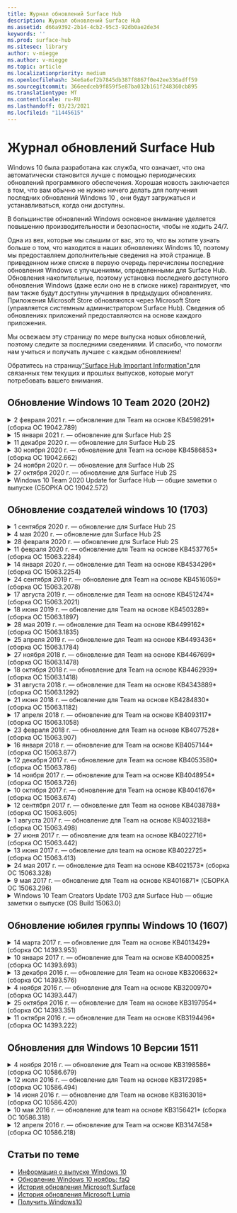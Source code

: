 ```yaml
---
title: Журнал обновлений Surface Hub
description: Журнал обновлений Surface Hub
ms.assetid: d66a9392-2b14-4cb2-95c3-92db0ae2de34
keywords: ''
ms.prod: surface-hub
ms.sitesec: library
author: v-miegge
ms.author: v-miegge
ms.topic: article
ms.localizationpriority: medium
ms.openlocfilehash: 34e6a6ef2b7845db387f8867f0e42ee336adff59
ms.sourcegitcommit: 366eedceb9f859f5e87ba032b161f248360cb895
ms.translationtype: MT
ms.contentlocale: ru-RU
ms.lasthandoff: 03/23/2021
ms.locfileid: "11445615"
---
```

# <a name="surface-hub-update-history"></a>Журнал обновлений Surface Hub

Windows 10 была разработана как служба, что означает, что она автоматически становится лучше с помощью периодических обновлений программного обеспечения. Хорошая новость заключается в том, что вам обычно не нужно ничего делать для получения последних обновлений Windows 10 , они будут загружаться и устанавливаться, когда они доступны.

В большинстве обновлений Windows основное внимание уделяется повышению производительности и безопасности, чтобы не ходить 24/7.

Одна из вех, которые мы слышим от вас, это то, что вы хотите узнать больше о том, что находится в наших обновлениях Windows 10, поэтому мы предоставляем дополнительные сведения на этой странице. В приведенном ниже списке в первую очередь перечислены последние обновления Windows с улучшениями, определенными для Surface Hub. Обновления накопительные, поэтому установка последнего доступного обновления Windows (даже если оно не в списке ниже) гарантирует, что вам также будут доступны улучшения в предыдущих обновлениях. Приложения Microsoft Store обновляются через Microsoft Store (управляется системным администратором Surface Hub). Сведения об обновлениях приложений предоставляются на основе каждого приложения.

Мы освежаем эту страницу по мере выпуска новых обновлений, поэтому следите за последними сведениями. И спасибо, что помогли нам учиться и получать лучшее с каждым обновлением!

Обратитесь на страницу["Surface Hub Important Information"](https://support.microsoft.com/products/surface-devices/surface-hub)для связанных тем текущих и прошлых выпусков, которые могут потребовать вашего внимания.

## <a name="windows-10-team-2020-update-20h2"></a>Обновление Windows 10 Team 2020 (20H2)

<details>
<summary>2 февраля 2021 г. — обновление для Team на основе KB4598291* (сборка ОС 19042.789)</summary>

Это обновление surface Hub включает улучшения качества и исправления безопасности. Основные обновления Surface Hub, которые еще не описаны в [истории обновления Windows 10,](https://support.microsoft.com/help/4581839/windows-10-update-history)включают:

* Исправление, позволяющее синхронизировать календарь с Exchange, если upN учетной записи устройства не равен SMTP.
* Добавляет администраторам возможность отключить использование современной проверки подлинности во время синхронизации календаря с Exchange.
* Гарантирует, что пользователям Surface Hub не будет предложено вводить учетные данные прокси после включения функции "Использование учетных данных учетных записей устройств".
* Устраняет проблему, из-за которой проверки обновлений Windows и Store никогда не будут завершены, если используется прокси-сервер, требующий проверки подлинности.
* Повышает надежность подключаемого приложения при прослушивающихся сценариях.

Обратитесь к руководству [по администрированию Surface Hub для](https://docs.microsoft.com/surface-hub/) включения и отключения функций и служб устройства. *[KB4598291](https://support.microsoft.com/help/4598291)
</details>

<details>
<summary>15 января 2021 г. — обновление для Surface Hub 2S</summary>

Это обновление специфичен для Surface Hub 2S и содержит описанные ниже обновления драйвера и прошивки:

* Обновление прошивки Surface SMC — 3.93.139.0
* Обновление surface UEFI — 694.3473.768.0
</details>

<details>
<summary>11 декабря 2020 г. — обновление для Surface Hub 2S</summary>

Это обновление специфичен для Surface Hub 2S и содержит описанные ниже обновления драйвера и прошивки:

* Обновление прошивки Surface SMC — 3.92.139.0
* Обновление surface UEFI — 694.3447.768.0
</details>

<details>
<summary>30 ноября 2020 г. — обновление для Team на основе KB4586853* (сборка ОС 19042.662)</summary>

Это обновление surface Hub включает улучшения качества и исправления безопасности. Основные обновления Surface Hub, которые еще не описаны в [истории обновления Windows 10,](https://support.microsoft.com/help/4581839/windows-10-update-history)включают:

* Обновление страницы Параметры конфиденциальности, чтобы предоставить дополнительные параметры.
* Исправление, которое гарантирует полное удаление всех данных, связанных с Edge Chromium.
* Устраняет проблему, из-за которой собрания, которые уже начались, не отображались на экране Welcome/Start.
* Устраняет проблему с восстановлением облачности для неавъессийных локализов.
* Skype для бизнеса
  * Повышает производительность звука в направлении.
  * Уменьшенные звуки "нажатие пера" при использовании пера во время вызовов Skype для бизнеса.
* Повышает надежность при регистрации в программе инсайдерской Windows.
* Повышает надежность оболочки Windows Team.

Обратитесь к руководству [по администрированию Surface Hub для](https://docs.microsoft.com/surface-hub/) включения и отключения функций и служб устройства. *[KB4586853](https://support.microsoft.com/help/4586853)
</details>

<details>
<summary>24 ноября 2020 г. — обновление для Surface Hub 2S</summary>

Это обновление специфичен для Surface Hub 2S и содержит описанные ниже обновления драйвера и прошивки:

* Обновление прошивки Surface SMC — 3.91.139.0
  * Повышение надежности подключенного ожидания.
* Обновление прошивки Surface Touch — 3.91.139.0
  * Улучшение подключения к сенсорной реакции в режиме ожидания.
* Обновление аудиопрограммы Surface USB - 3.91.139.0
* Обновление прошивки Surface Pen — 3.91.139.0
</details>

<details>
<summary>27 октября 2020 г. — обновление для Surface Hub 2S</summary>

Это обновление специфичен для Surface Hub 2S и содержит описанные ниже обновления драйвера и прошивки:

* Обновление прошивки Aggregator Surface System — 4.14.139.0
* Обновление surface UEFI — 694.3386.768.0
</details>

<details>
<summary>Windows 10 Team 2020 Update for Surface Hub — общие заметки о выпуске (СБОРКА ОС 19042.572)</summary>

Это обновление surface Hub включает улучшения качества и исправления безопасности. Ключевые обновления surface Hub, которые еще не описаны в истории обновления [Windows 10,](https://support.microsoft.com/help/4581839/windows-10-update-history)отмечены на странице "Что нового в[Windows 10 Team 2020 Update".](https://docs.microsoft.com/surface-hub/surface-hub-2020-update-whats-new)

Дополнительные сведения о доступности обновления по регионам, методу рассылки и типу устройств можно найти на странице "Установка[Windows 10 Team 2020 Update" (Обновление Windows 10 Team 2020).](https://docs.microsoft.com/surface-hub/surface-hub-2020-update)
</details>

## <a name="windows-10-team-creators-update-1703"></a>Обновление создателей windows 10 (1703)

<details>
<summary>1 сентября 2020 г. — обновление для Surface Hub 2S</summary>

Это обновление специфичен для Surface Hub 2S и содержит описанные ниже обновления драйвера и прошивки:

* Обновление прошивки Surface SMC — 1.177.139.0
  * Улучшает сценарии ремонта полей.
* Обновление прошивки Surface SSD — 5.14.139.0
  * Повышает стабильность системы.
* Драйвер Surface Serial Hub — 9.40.139.0
  * Повышает стабильность системы.
</details>

<details>
<summary>4 мая 2020 г. — обновление для Surface Hub 2S</summary>

Это обновление специфичен для Surface Hub 2S и содержит описанные ниже обновления драйвера и прошивки:

* Драйвер аудиосистемы Surface USB - 15.3.6.0
  * Повышает производительность звука в направлении.
* Драйвер отображения аудиосистемы Intel (R) — 10.27.0.5
  * Улучшает сценарии обмена экранами.
* Драйвер графики Intel (R) — 26.20.100.7263
  * Повышает стабильность системы.
* Драйвер Surface System — 1.7.139.0
  * Повышает стабильность системы.
* Обновление прошивки Surface SMC — 1.176.139.0
  * Повышает стабильность системы.
</details>

<details>
<summary>28 февраля 2020 г. — обновление для Surface Hub 2S</summary>

Это обновление специфичен для Surface Hub 2S и содержит описанные ниже обновления драйвера и прошивки:

* Драйвер интеграции surface — 13.46.139.0 
  * Улучшает сценарии яркости отображения.
* Драйвер интерфейса интерфейса двигателя управления Intel (R) — 1914.12.0.1256
  * Повышает стабильность системы.
* Обновление прошивки Surface SMC — 1.161.139.0
  * Повышает производительность батареи пера.
* Обновление Surface UEFI — 694.2938.768.0
  * Повышает стабильность системы.
</details>

<details>
<summary>11 февраля 2020 г. — обновление для Team на основе KB4537765* (сборка ОС 15063.2284)</summary>

Это обновление surface Hub включает улучшения качества и исправления безопасности. Основные обновления Surface Hub, которые еще не описаны в [истории обновления Windows 10,](https://support.microsoft.com/help/4018124/windows-10-update-history)включают:

* Устраняет проблему, из-за которой концентратор 2S не может быть хорошо слышен другими участниками во время вызовов Skype для бизнеса.
* Повышает надежность некоторых сценариев использования языков RTL на языке Surface Hub на арабском, иврите и других языках RTL.

Обратитесь к руководству [по администрированию Surface Hub для](https://docs.microsoft.com/surface-hub/) включения и отключения функций и служб устройства.
*[KB4537765](https://support.microsoft.com/help/4537765)
</details>

<details>
<summary>14 января 2020 г. — обновление для Team на основе KB4534296* (сборка ОС 15063.2254)</summary>

Это обновление surface Hub включает улучшения качества и исправления безопасности. Основные обновления Surface Hub, которые еще не описаны в [истории обновления Windows 10,](https://support.microsoft.com/help/4018124/windows-10-update-history)включают:

* Решается проблема с коллекцией журналов для Microsoft Surface Hub 2S.

Обратитесь к руководству [по администрированию Surface Hub для](https://docs.microsoft.com/surface-hub/) включения и отключения функций и служб устройства.
*[KB4534296](https://support.microsoft.com/help/4534296)
</details>

<details>
<summary>24 сентября 2019 г. — обновление для Team на основе KB4516059* (сборка ОС 15063.2078)</summary>

Это обновление surface Hub включает улучшения качества и исправления безопасности. Основные обновления Surface Hub, которые еще не описаны в [истории обновления Windows 10,](https://support.microsoft.com/help/4018124/windows-10-update-history)включают:

 * Обновление страницы Параметры восстановления Surface Hub 2S, чтобы точно отражать параметры восстановления.
 * Обновление экрана Surface Hub 2S Welcome для повышения узнаваемости устройств.
 * Устранена проблема с фоном оболочки Windows Team, отображаемой неправильно.
 * Устранена проблема с сохранением макета меню пусков при настройке с помощью политики MDM.
 * Исправлена проблема в Microsoft Edge, которая возникает при просмотре некоторых внутренних веб-сайтов.
 * Исправлена проблема в Skype для бизнеса, которая возникает при работе с полноэкранным режимом.

Обратитесь к руководству [по администрированию Surface Hub для](https://docs.microsoft.com/surface-hub/) включения и отключения функций и служб устройства.
*[KB4503289](https://support.microsoft.com/help/4503289)
</details>

<details>
<summary>17 августа 2019 г. — обновление для Team на основе KB4512474* (сборка ОС 15063.2021)</summary>

Это обновление surface Hub включает улучшения качества и исправления безопасности. Основные обновления Surface Hub, которые еще не описаны в [истории обновления Windows 10,](https://support.microsoft.com/help/4018124/windows-10-update-history)включают:

 * Гарантирует, что по умолчанию в режиме "Дублировать" видео в концентраторе 2S.
 * Повышает надежность некоторых сценариев использования арабского языка на Surface Hub.

Обратитесь к руководству [по администрированию Surface Hub для](https://docs.microsoft.com/surface-hub/) включения и отключения функций и служб устройства.
*[KB4503289](https://support.microsoft.com/help/4503289)
 </details>

<details>
<summary>18 июня 2019 г. — обновление для Team на основе KB4503289* (сборка ОС 15063.1897)</summary>

Это обновление surface Hub включает улучшения качества и исправления безопасности. Основные обновления Surface Hub, которые еще не описаны в [истории обновления Windows 10,](https://support.microsoft.com/help/4018124/windows-10-update-history)включают:

* Решается проблема, препятствуя входу пользователя на устройство Microsoft Surface Hub с учетной записью Azure Active Directory. Эта проблема возникает из-за того, что предыдущий сеанс не завершился успешно.
* Добавляет поддержку подключений TLS 1.2 к поставщикам удостоверений и Exchange в сценариях настройки учетных записей устройств.
* Исправления для повышения надежности аппаратного диагностического приложения на концентраторе 2S. 
* Исправление для повышения согласованности первого запуска установки на Концентраторе 2S. 

Обратитесь к руководству [по администрированию Surface Hub для](https://docs.microsoft.com/surface-hub/) включения и отключения функций и служб устройства.
*[KB4503289](https://support.microsoft.com/help/4503289)
</details>

<details>
<summary>28 мая 2019 г. — обновление для Team на основе KB4499162* (сборка ОС 15063.1835)</summary>

Это обновление surface Hub включает улучшения качества и исправления безопасности. Основные обновления Surface Hub, которые еще не описаны в [истории обновления Windows 10,](https://support.microsoft.com/help/4018124/windows-10-update-history)включают:

* Гарантирует, что пользователям Surface Hub не будет предложено вводить учетные данные прокси после включения функции "Использование учетных данных учетных записей устройств".
* Устраняет проблему, из-за которой подключение к Skype периодически сбой, так как аудио- и видео не используют правильный прокси.
* Добавляет поддержку TLS 1.2 в Skype для бизнеса.
* Устраняет сбой подключения SIP в клиенте Skype, когда сервер Skype отключен TLS 1.0 или TLS 1.1.

Обратитесь к руководству [по администрированию Surface Hub для](https://docs.microsoft.com/surface-hub/) включения и отключения функций и служб устройства.
*[KB4499162](https://support.microsoft.com/help/4499162)
</details>

<details>
<summary>25 апреля 2019 г. — обновление для Team на основе KB4493436* (сборка ОС 15063.1784)</summary>

Это обновление surface Hub включает улучшения качества и исправления безопасности. Основные обновления Surface Hub, которые еще не описаны в [истории обновления Windows 10,](https://support.microsoft.com/help/4018124/windows-10-update-history)включают:

* Устраняет проблему синхронизации видео и аудио с некоторыми USB-устройствами, подключенными к Surface Hub.

Обратитесь к руководству [по администрированию Surface Hub для](https://docs.microsoft.com/surface-hub/) включения и отключения функций и служб устройства.
*[KB4493436](https://support.microsoft.com/help/4493436)
</details>

<details>
<summary>27 ноября 2018 г. — обновление для Team на основе KB4467699* (сборка ОС 15063.1478)</summary>

Это обновление surface Hub включает улучшения качества и исправления безопасности. Основные обновления Surface Hub, которые еще не описаны в [истории обновления Windows 10,](https://support.microsoft.com/help/4018124/windows-10-update-history)включают:

* Решается проблема, которая не позволяет некоторым пользователям Signing-In "Мои собрания и файлы".

Обратитесь к руководству [по администрированию Surface Hub для](https://docs.microsoft.com/surface-hub/) включения и отключения функций и служб устройства.
*[KBKB4467699](https://support.microsoft.com/help/KB4467699)
</details>

<details>
<summary>18 октября 2018 г. — обновление для Team на основе KB4462939* (сборка ОС 15063.1418)</summary>

Это обновление surface Hub включает улучшения качества и исправления безопасности. Основные обновления Surface Hub, которые еще не описаны в [истории обновления Windows 10,](https://support.microsoft.com/help/4018124/windows-10-update-history)включают:

* Решения Skype для бизнеса: 
  * Устраняет проблему подключения Skype для бизнеса при повторном сном
  * Устраняет проблему сетевого подключения Skype для бизнеса, когда устройство подключено к Интернету
  * Устраняет сбой Skype для бизнеса при поиске пользователей из каталога
* Устраняет проблему, из-за которой концентратор по ошибке сообщает об "Отсутствие подключения к Интернету" в прокси-среде предприятия.
* Реализована функция, позволяющая клиентам вовсю вовсю использовать новую функцию доски.

Обратитесь к руководству [по администрированию Surface Hub для](https://docs.microsoft.com/surface-hub/) включения и отключения функций и служб устройства.
*[KB4462939](https://support.microsoft.com/help/4462939)
</details>

<details>
<summary>31 августа 2018 г. — обновление для Team на основе KB4343889* (сборка ОС 15063.1292)</summary>

Это обновление surface Hub включает улучшения качества и исправления безопасности. Основные обновления Surface Hub, которые еще не описаны в [истории обновления Windows 10,](https://support.microsoft.com/help/4018124/windows-10-update-history)включают:

* Добавляет поддержку для Microsoft Teams
* Устраняет проблему управления задачами с регистрацией Intune
* Позволяет администраторам отключить службы обмена мгновенными сообщениями и электронной почты для концентратора
* Дополнительные исправления ошибок и улучшения надежности для приложения Surface Hub Skype для бизнеса

Обратитесь к руководству [по администрированию Surface Hub для](https://docs.microsoft.com/surface-hub/) включения и отключения функций и служб устройства.
*[KB4343889](https://support.microsoft.com/help/4343889)
</details>

<details>
<summary>21 июня 2018 г. — обновление для Team на основе KB4284830* (сборка ОС 15063.1182)</summary>

Это обновление surface Hub включает улучшения качества и исправления безопасности. Основные обновления Surface Hub, которые еще не описаны в [истории обновления Windows 10,](https://support.microsoft.com/help/4018124/windows-10-update-history)включают:

* Изменение телеметрии в поддержку требований GDPR в EMEA

Обратитесь к руководству [по администрированию Surface Hub для](https://docs.microsoft.com/surface-hub/) включения и отключения функций и служб устройства.
*[KB4284830](https://support.microsoft.com/help/KB4284830)
</details>

<details>
<summary>17 апреля 2018 г. — обновление для Team на основе KB4093117* (сборка ОС 15063.1058)</summary>

Это обновление surface Hub включает улучшения качества и исправления безопасности. Основные обновления Surface Hub, которые еще не описаны в [истории обновления Windows 10,](https://support.microsoft.com/help/4018124/windows-10-update-history)включают:

* Устраняет проблему проводной проекции
* Включает массовое обновление для определенных политик MDM (Управление мобильными устройствами)
* Устранение проблемы с телефонным звоним с помощью международных вызовов
* Решает проблему разрешения изображений, когда 2 surface Hubs присоединяются к одному собранию
* Устранение ошибки обработки сертификатов OMS (Operations Management Suite)
* Устранение проблемы безопасности при очистке в конце сеанса
* Адреса проблемы Miracast, когда Surface Hub указывается каналам 149-165
  * Каналы от 149 до 165 по-прежнему будут непригодными для государственного законодательства в Европе, Японии или Израиле.

Обратитесь к руководству [по администрированию Surface Hub для](https://docs.microsoft.com/surface-hub/) включения и отключения функций и служб устройства.
*[KB4093117](https://support.microsoft.com/help/4093117)
</details>

<details>
<summary>23 февраля 2018 г. — обновление для Team на основе KB4077528* (сборка ОС 15063.907)</summary>

Это обновление surface Hub включает улучшения качества и исправления безопасности. Основные обновления Surface Hub, которые еще не описаны в [истории обновления Windows 10,](https://support.microsoft.com/help/4018124/windows-10-update-history)включают:

* Устранена проблема, из-за которой параметры MDM неправильно применяются
* Улучшенный процесс очистки

Обратитесь к руководству [по администрированию Surface Hub для](https://docs.microsoft.com/surface-hub/) включения и отключения функций и служб устройства.
*[KB4077528](https://support.microsoft.com/help/4077528)
</details>

<details>
<summary>16 января 2018 г. — обновление для Team на основе KB4057144* (сборка ОС 15063.877)</summary>

Это обновление surface Hub включает улучшения качества и исправления безопасности. Основные обновления Surface Hub, которые еще не описаны в [истории обновления Windows 10,](https://support.microsoft.com/help/4018124/windows-10-update-history)включают:

* Добавляет возможность управления макетом плитки меню "Пуск" с помощью MDM
* Исправление ошибки MDM при конфигурации вращения пароля

Обратитесь к руководству [по администрированию Surface Hub для](https://docs.microsoft.com/surface-hub/) включения и отключения функций и служб устройства.
*[KB4057144](https://support.microsoft.com/help/4057144)
</details>

<details>
<summary>12 декабря 2017 г. — обновление для Team на основе KB4053580* (сборка ОС 15063.786)</summary>

Это обновление surface Hub включает улучшения качества и исправления безопасности. Основные обновления Surface Hub, которые еще не описаны в [истории обновления Windows 10,](https://support.microsoft.com/help/4018124/windows-10-update-history)включают:

* Устраняет вспышки видео камеры (разрыв или мерцание) во время вызовов Skype для бизнеса
* Устраняет проблему SSD-ID Центра уведомлений

Обратитесь к руководству [по администрированию Surface Hub для](https://docs.microsoft.com/surface-hub/) включения и отключения функций и служб устройства.
*[KB4053580](https://support.microsoft.com/help/4053580)
</details>

<details>
<summary>14 ноября 2017 г. — обновление для Team на основе KB4048954* (сборка ОС 15063.726)</summary>

Это обновление surface Hub включает улучшения качества и исправления безопасности. Основные обновления Surface Hub, которые еще не описаны в [истории обновления Windows 10,](https://support.microsoft.com/help/4018124/windows-10-update-history)включают:

* Обновление функций, которое позволяет клиентам включить проводную проверку подлинности сети 802.1x с помощью политики MDM.
* Обновление функций, которое позволяет пользователям динамически выбирать приложение по своему выбору при открытии файла.
* Исправление, обеспечивающее полное удаление всех подключений между учетной записью пользователя и устройством.
* Исправление производительности, которое улучшает время очистки, а также время подключения Miracast.
* Представляет простой способ использования проверки подлинности во время собраний ad-hock.
* Исправление, обеспечивающее использование компонентов службы тем же прокси-сервером, который настроен на устройстве.
* Уменьшает и более тщательно обеспечивает телеметрию, передаваемую устройством, что снижает использование пропускной способности.
* Включает функцию, позволяющую пользователям предоставлять отзывы в Корпорацию Майкрософт после завершения собрания.

Обратитесь к руководству [по администрированию Surface Hub для](https://docs.microsoft.com/surface-hub/) включения и отключения функций и служб устройства.
*[KB4048954](https://support.microsoft.com/help/4048954)
</details>

<details>
<summary>10 октября 2017 г. — обновление для Team на основе KB4041676* (сборка ОС 15063.674)</summary>

Это обновление surface Hub включает улучшения качества и исправления безопасности. Основные обновления Surface Hub, которые еще не описаны в [истории обновления Windows 10,](https://support.microsoft.com/help/4018124/windows-10-update-history)включают:

* Skype для бизнеса
  * Устраняет проблему, которая требовала перезагрузки устройства при повторном сном.
  * Устраняет проблему, из-за которой внешние контакты не разрешались с помощью учетной записи Skype Online Hub.
* PowerPoint
  * Устраняет проблему, из-за которой некоторые презентации PowerPoint не будут проектироваться в Концентраторе.
* Общие
  * Устранение проблемы, из-за которой usb-порт не мог быть отключен системным администратором.

*[KB4041676](https://support.microsoft.com/help/4041676)
</details>

<details>
<summary>12 сентября 2017 г. — обновление для Team на основе KB4038788* (сборка ОС 15063.605) </summary>

Это обновление surface Hub включает улучшения качества и исправления безопасности. Основные обновления Surface Hub, которые еще не описаны в [истории обновления Windows 10,](https://support.microsoft.com/help/4018124/windows-10-update-history)включают:

* Безопасность
  * Устраняет проблему с Bitlocker, когда устройство просыпается от сна.
* Общие
  * Снижает частоту и количество телеметрии работоспособности устройств, улучшая производительность системы.
  * Устраняет проблему, которая не позволяет устройству собирать системные журналы.

*[KB4038788](https://support.microsoft.com/help/4038788)
</details>

<details>
<summary>1 августа 2017 г. — обновление для Team на основе KB4032188* (сборка ОС 15063.498)</summary>

* Skype для бизнеса 
  * Устраняет проблему Skype для бизнеса Sign-In, которая требовала повторной или системной перезагрузки.
  * Устраняет неправильное отображение времени собраний Skype для бизнеса.
  * Исправления для повышения надежности Surface Hub Skype для бизнеса.

*[KB4032188](https://support.microsoft.com/help/4032188)
</details>

<details>
<summary>27 июня 2017 г. — обновление для team на основе KB4022716* (сборка ОС 15063.442)</summary>

Это обновление surface Hub включает улучшения качества и исправления безопасности. Основные обновления Surface Hub, которые еще не описаны в [истории обновления Windows 10,](https://support.microsoft.com/help/4018124/windows-10-update-history)включают:

* Address NVIDIA driver crashes that may necessitate sleeping 84" Surface Hub to power down, requiring a manual restart.
* Устранена проблема, из-за которой некоторые приложения не запускают на 84"Surface Hub.

*[KB4022716](https://support.microsoft.com/help/4022716)
</details>

<details>
<summary>13 июня 2017 г. — обновление для team на основе KB4022725* (сборка ОС 15063.413)</summary>

Это обновление surface Hub включает улучшения качества и исправления безопасности. Основные обновления Surface Hub, которые еще не описаны в [истории обновления Windows 10,](https://support.microsoft.com/help/4018124/windows-10-update-history)включают:

* Общие
  * Resolved Pen ink dropping issues with pens
  * Устранена проблема, из-за чего продолжительное время до собрания "очистка"

*[KB4022725](https://support.microsoft.com/help/4022725)
</details>

<details>
<summary>24 мая 2017 г. — обновление для Team на основе KB4021573* (сборка ОС 15063.328)</summary>

Это обновление surface Hub включает улучшения качества и исправления безопасности. Основные обновления Surface Hub, которые еще не описаны в [истории обновления Windows 10,](https://support.microsoft.com/help/4018124/windows-10-update-history)включают:

* Общие
  * Устранена проблема с сохранением параметра прокси во время проблемы обновления

*[KB4021573](https://support.microsoft.com/help/4021573)
</details>

<details>
<summary>9 мая 2017 г. — обновление для Team на основе KB4016871* (СБОРКА ОС 15063.296)</summary>

Это обновление surface Hub включает улучшения качества и исправления безопасности. Основные обновления Surface Hub, которые еще не описаны в [истории обновления Windows 10,](https://support.microsoft.com/help/4018124/windows-10-update-history)включают:

* Общие
  * Адресная проблема цикла сна и пробуждения
  * Устранены некоторые проблемы с сбросом и восстановлением
  * Адресная проблема вкладки "История обновления"
  * Устранена проблема запуска службы Miracast
* Приложения
  * Исправлена ошибка обновления пакета приложений

*[KB4016871](https://support.microsoft.com/help/4016871)
</details>

<details>
<summary>Windows 10 Team Creators Update 1703 для Surface Hub — общие заметки о выпуске (OS Build 15063.0)</summary>

Это обновление surface Hub включает улучшения качества и исправления безопасности. Основные обновления Surface Hub, которые еще не описаны в [истории обновления Windows 10,](https://support.microsoft.com/help/4018124/windows-10-update-history)включают:

* Развитие работы с большим экраном 
  * Улучшена карусель собраний в Welcome and Start
  * Регистрация собраний и завершение сеанса непосредственно из меню "Пуск"
  * Приложения могут использовать больше экрана во время сеанса
  * Упрощенные элементы управления Skype
  * Улучшенные механизмы предоставления обратной связи
* Доступ к личному контенту*
  * Личный одиночный вход из Welcome или Start
  * Регистрация собраний и завершение сеанса непосредственно из меню "Пуск"
  * Доступ к личным файлам через OneDrive для бизнеса напрямую со старта
  * Предварительно заселенный вход участника
  * Оптимизация потоков проверки подлинности с помощью приложения "Authenticator" **
* Управляемость & развертывания 
  * Упрощенная процедура OOBE с помощью массовой подготовка
  * Служба восстановления устройств на облачной основе
  * Поддержка корпоративных клиентских сертификатов
  * Улучшенная поддержка учетных данных прокси
  * Добавлена и /улучшена поддержка конфигурации Skype качества обслуживания (QoS)
  * Добавлена возможность установки тома устройства по умолчанию в Параметры
  * Улучшенная поддержка MDM для [параметров](https://docs.microsoft.com/surface-hub/remote-surface-hub-management) Surface Hub
* Улучшенная безопасность 
  * Добавлена возможность ограничения USB-дисков только для BitLocker
  * Добавлена возможность отключения USB-портов с помощью MDM
  * Добавлена возможность отключения функции "Сеанс резюме" во время отключаемого времени
  * Добавление проводной поддержки 802.1x
* Аудио и проекция
  * Улучшения dolby Audio "Human Speaker"
  * Уменьшенные звуки "нажатие пера" при использовании пера во время вызовов Skype для бизнеса
  * Добавлена поддержка подключений к инфраструктуре Miracast
* Исправления надежности и производительности
  * Устранены некоторые проблемы с сбросом и восстановлением
  * Устранена проблема проверки подлинности Surface Hub Exchange при использовании клиентских сертификатов
  * Улучшение Wi-Fi подключения к сети и стабильности учетных данных
  * Исправлены проблемы с воспроизведением звука miracast и синхронизацией во время воспроизведения видео
  * Включенный параметр для отключения автоматического подключения к поведению

*Функция единого входного знака требует использования Office365 и OneDrive для бизнеса **Refer to Admin Guide for service requirements

</details>

## <a name="windows-10-team-anniversary-update-1607"></a>Обновление юбилея группы Windows 10 (1607)

<details>
<summary>14 марта 2017 г. — обновление для Team на основе KB4013429* (сборка ОС 14393.953)</summary>

Это обновление surface Hub включает улучшения качества и исправления безопасности. Основные обновления Surface Hub, которые еще не описаны в [истории обновления Windows 10,](https://support.microsoft.com/help/4018124/windows-10-update-history)включают:

* Общие
  * Исправление безопасности для Обозревателя файлов для предотвращения навигации в ограниченных расположениях файлов
* Skype для бизнеса
  * Исправление для устранения задержки при совместном использовании экрана на основе удаленного рабочего стола

*[KB4013429](https://support.microsoft.com/help/4013429)
</details>

<details>
<summary>10 января 2017 г. — обновление для Team на основе KB4000825* (сборка ОС 14393.693)</summary>

Это обновление surface Hub включает улучшения качества и исправления безопасности. Основные обновления Surface Hub, которые еще не описаны в [истории обновления Windows 10,](https://support.microsoft.com/help/4018124/windows-10-update-history)включают:

* Включен выбор 106/109 Макеты клавиатуры для использования с физическими японскими клавиатурами

*[KB4000825](https://support.microsoft.com/help/4000825)
</details>

<details>
<summary>13 декабря 2016 г. — обновление для Team на основе KB3206632* (сборка ОС 14393.576)</summary>

Это обновление surface Hub включает улучшения качества и исправления безопасности. Основные обновления Surface Hub, которые еще не описаны в [истории обновления Windows 10,](https://support.microsoft.com/help/4018124/windows-10-update-history)включают:

* Устраняет проблему искажения аудиосвязи с проводным подключением

*[KB3206632](https://support.microsoft.com/help/3206632)
</details>

<details>
<summary>4 ноября 2016 г. — обновление для Team на основе KB3200970* (сборка ОС 14393.447)</summary>

Это обновление к обновлению годовщины группы Windows 10 (версия 1607) для Surface Hub содержит улучшения качества и исправления безопасности. Основные обновления Surface Hub, которые еще не описаны в [истории обновления Windows 10,](https://support.microsoft.com/help/4018124/windows-10-update-history)включают:

* Исправление ошибок Skype для бизнеса для повышения надежности

*[KB3200970](https://support.microsoft.com/help/3200970)
</details>

<details>
<summary>25 октября 2016 г. — обновление для Team на основе KB3197954* (сборка ОС 14393.351)</summary>

Это обновление surface Hub включает улучшения качества и исправления безопасности. Основные обновления Surface Hub, которые еще не описаны в [истории обновления Windows 10,](https://support.microsoft.com/help/4018124/windows-10-update-history)включают:

* Включение новой функции sleep в ОС и Bios для снижения энергопотребления Surface Hub и повышения ее долгосрочной надежности
* Общие
  * Устраняет сценарии, в которых экранная клавиатура иногда не появляется
  * Устраняет перенос приложения доски, который иногда возникает при открытии запланированного собрания
  * Устраняет проблему, которая помешала администраторам изменить пароль локального администратора после сброса устройства
  * BIOS изменит решение проблемы с отслеживанием панели состояния во время сброса устройства
  * Обновление UEFI для решения проблем с отключением питания

*[KB3197954](https://support.microsoft.com/help/3197954)
</details>

<details>
<summary>11 октября 2016 г. — обновление для Team на основе KB3194496* (сборка ОС 14393.222)</summary>

Это обновление возвращает обновление годовщины группы Windows 10 в Surface Hub и содержит улучшения качества и исправления безопасности. (Устройство будет работать с Windows 10 Версии 1607 после установки.) Основные обновления Surface Hub, которые еще не описаны в [истории обновления Windows 10,](https://support.microsoft.com/help/4018124/windows-10-update-history)включают:

* Skype для бизнеса
  * Повышение производительности при присоединении к собраниям, включая проблемы при присоединении к собранию с помощью федерадных учетных записей
  * Поддержка обмена экранами на основе видео (VBSS) теперь доступна в Skype для бизнеса для Surface Hub
  * Устранено отключение после 5 минут простоя
  * Устранена ошибка совместного доступа к экранам skype hub-to-Hub
  * Улучшения видео Skype, в том числе:
    * Потеря видео во время встречи с несколькими видео-презентаторами
    * Видео обрезка во время звонков
    * Исходяние видео вызова, не отображаемого для других участников
  * Устранена проблема со входом в upN по ошибке
  * Устранена проблема с панелью набора телефонов во время использования вызовов протокола инициации сеанса (SIP)
* Доска
  * Теперь пользователь может сохранять и отзывать сеансы доски с помощью онлайн-службы OneDrive (с помощью функции Share)
  * Улучшение запуска доски при удалении пера из дока
* Приложения
  * Предварительно установленное приложение OneDrive для доступа к личным и work файлам
  * Предварительно установленное приложение Photos для просмотра фотографий и видео
  * Предварительно установленное приложение PowerBI для просмотра панелей мониторинга
  * Приложения Office — Word, Excel, PowerPoint — включены все
  * Edge on Surface Hub теперь поддерживает веб-сайты на основе flash
* Общие
  * Выбор включенного аудио-устройства (для концентраторов Surface, присоединенных с помощью внешних аудио-устройств)
  * Включенная поддержка HDCP на выходных соединиттелях DisplayPort
  * Изменение пользовательского интерфейса системы в параметры [](https://www.microsoft.com/surface/support/surface-hub) оптимизации использования (дополнительные сведения см. в руководстве по пользователю и администратору)
  * Исправление ошибок и оптимизация производительности для ускорения потока входов в Azure Active Directory
  * Значительно улучшено время, необходимое для сброса и восстановления Surface Hub
  * Защитник Windows пользовательский интерфейс был добавлен в параметры
  * Улучшенный сенсорный UX для запуска
  * Включенная поддержка беспроводной проекции более 1080p с помощью Miracast на поддерживаемых устройствах
  * Разрешено" Нет подключения к Интернету" и "Встречи могут быть устарели" ложные состояния уведомления от запуска
  * Улучшенная надежность экранной клавиатуры
  * Дополнительная поддержка создания пакетов предварительного обеспечения Surface Hub с помощью Windows Imaging & Configuration Designer (ICD) и улучшенного решения мониторинга Surface Hub в пакете управления операциями (OMS)

*[KB3194496](https://support.microsoft.com/help/3194496)
</details>

## <a name="updates-for-windows-10-version-1511"></a>Обновления для Windows 10 Версии 1511

<details>
<summary>4 ноября 2016 г. — обновление для Team на основе KB3198586* (сборка ОС 10586.679)</summary>

Это обновление команды Windows 10 (версия 1511) до Surface Hub включает улучшения качества и исправления безопасности, описанные в истории обновления [Windows 10.](https://support.microsoft.com/help/4018124/windows-10-update-history) В этом обновлении нет определенных элементов Surface Hub.

*[KB3198586](https://support.microsoft.com/help/3198586)
</details>

<details>
<summary>12 июля 2016 г. — обновление для Team на основе KB3172985* (сборка ОС 10586.494)</summary>

Это обновление включает улучшения качества и исправления безопасности. Новые функции операционной системы в этом обновлении не представлены. Основные изменения, определенные Surface Hub (те, которые еще не включены в историю обновления [Windows 10),](https://support.microsoft.com/help/4018124/windows-10-update-history)включают:

* Исправлена проблема, из-за чего сбои в системе Windows
* Исправлена проблема, из-за чего повторялись сбои Edge
* Исправлена проблема, вызываемая сбоями службы перед закрытием
* Исправлена проблема, из-за которой некоторые данные приложений не были удалены должным образом после сеанса
* Обновленный драйвер NFC Broadcom для повышения производительности NFC
* Обновленный драйвер Wi-Fi Marvell для повышения производительности Miracast
* Обновленный драйвер Nvidia для устранения ошибки отображения, в которой устройства Surface Hub 84", отображают тусклое или нечеткое содержимое
* Исправлены многочисленные проблемы Skype для бизнеса, в том числе: 
  * Проблема, из-за чего Skype для бизнеса отключается во время собраний
  * Проблема, из-за которой пользователи не могли присоединяться к собраниям, когда организатор собрания был в федераированной конфигурации
  * Включение общего доступа к приложениям Skype для бизнеса
  * Проблема, из-за чего произошло сбои в работе приложения Skype
* Добавлена подсказка в "Параметры", чтобы сообщить пользователям, что ОС может быть повреждена, если сброс устройства прерывается до завершения

*[KB3172985](https://support.microsoft.com/help/3172985)
</details>

<details>
<summary>14 июня 2016 г. — обновление для Team на основе KB3163018* (сборка ОС 10586.420)</summary>

Это обновление surface Hub включает улучшения качества и исправления безопасности. Новые функции операционной системы в этом обновлении не представлены. Основные обновления Surface Hub, которые еще не описаны в [истории обновления Windows 10,](https://support.microsoft.com/help/4018124/windows-10-update-history)включают:

* Ограниченный выпуск. Обратитесь к 12 июля 2016 г. — [KB3172985](https://support.microsoft.com/en-us/help/3172985) (СБОРКА ОС 10586.494) для подробных сведений о пакете Surface Hub

*[KB3163018](https://support.microsoft.com/help/3163018)
</details>

<details>
<summary>10 мая 2016 г. — обновление для team на основе KB3156421* (сборка ОС 10586.318)</summary>

Это обновление surface Hub включает улучшения качества и исправления безопасности. Новые функции операционной системы в этом обновлении не представлены. Основные обновления Surface Hub, которые еще не описаны в [истории обновления Windows 10,](https://support.microsoft.com/help/4018124/windows-10-update-history)включают:

* Исправлена проблема, из-за которую некоторые приложения Магазина (OneDrive) не были установлены
* Исправлена проблема, из-за чего сенсорный ввод перестал отвечать в приложениях

*[KB3156421](https://support.microsoft.com/help/3156421)
</details>

<details>
<summary>12 апреля 2016 г. — обновление для Team на основе KB3147458* (сборка ОС 10586.218)</summary>

Это обновление surface Hub включает улучшения качества и исправления безопасности. Новые функции операционной системы в этом обновлении не представлены. Основные обновления Surface Hub, которые еще не описаны в [истории обновления Windows 10,](https://support.microsoft.com/help/4018124/windows-10-update-history)включают:

* Исправлена проблема, из-за которой уровень громкости не был должным образом сброшен между сеансами

*[KB3147458](https://support.microsoft.com/help/3147458)
</details>

## <a name="related-topics"></a>Статьи по теме

* [Информация о выпуске Windows 10](https://go.microsoft.com/fwlink/p/?LinkId=724328)
* [Обновление Windows 10 ноябрь: faQ](https://windows.microsoft.com/windows-10/windows-update-faq)
* [История обновления Microsoft Surface](https://go.microsoft.com/fwlink/p/?LinkId=724327)
* [История обновления Microsoft Lumia](https://go.microsoft.com/fwlink/p/?LinkId=785968)
* [Получить Windows10](https://go.microsoft.com/fwlink/p/?LinkId=616447)
